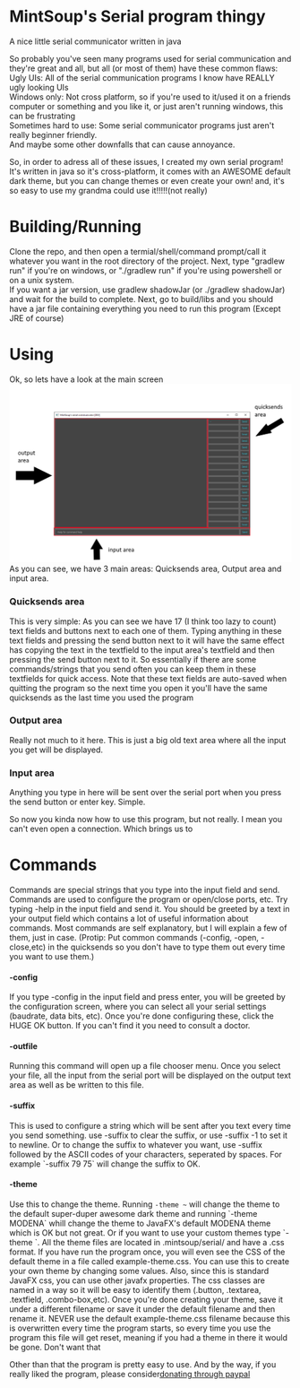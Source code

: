 # MintSoup's Serial program thingy
A nice little serial communicator written in java
<p>
So probably you've seen many programs used for serial communication and they're great and all, but all (or most of them) have these common flaws:
<br>Ugly UIs: All of the serial communication programs I know have REALLY ugly looking UIs
<br>Windows only: Not cross platform, so if you're used to it/used it on a friends computer or something and you like it, or just aren't running windows, this can be frustrating
<br>Sometimes hard to use: Some serial communicator programs just aren't really beginner friendly.
<br>And maybe some other downfalls that can cause annoyance.
</p>
<p>So, in order to adress all of these issues, I created my own serial program! It's written in java so it's cross-platform, it comes with an AWESOME default dark theme, but you can change themes or even create your own!
and, it's so easy to use my grandma could use it!!!!!(not really)<br>

# Building/Running
Clone the repo, and then open a termial/shell/command prompt/call it whatever you want in the root directory of the project. Next, type "gradlew run" if you're on windows, or "./gradlew run" if you're using powershell or on a unix system.
<br> If you want a jar version, use gradlew shadowJar (or ./gradlew shadowJar) and wait for the build to complete. Next, go to build/libs and you should have a jar file containing everything you need to run this program (Except JRE of course)<br>
<p>

# Using
<p>
Ok, so lets have a look at the main screen<br>
<img src=https://github.com/MintSoup/Serial/blob/master/main.PNG?raw=true><br>
As you can see, we have 3 main areas: Quicksends area, Output area and input area.
<br><p>
<h3> Quicksends area</h3>
This is very simple: As you can see we have 17 (I think too lazy to count) text fields and buttons next to each one of them. Typing
anything in these text fields and pressing the send button next to it will have the same effect has copying the text in the textfield to the input area's textfield and then pressing the send button next to it. So essentially if there are some commands/strings that you send often you can keep them in these textfields for quick access. Note that these text fields are auto-saved when quitting the program so the next time you open it you'll have the same quicksends as the last time you used the program
</p>
<p>
<h3> Output area</h3>
Really not much to it here. This is just a big old text area where all the input you get will be displayed.
</p>
<p>
<h3>Input area</h3>
Anything you type in here will be sent over the serial port when you press the send button or enter key. Simple.
</p>
So now you kinda now how to use this program, but not really. I mean you can't even open a connection. Which brings us to 

# Commands
<p> Commands are special strings that you type into the input field and send. Commands are used to configure the program or open/close ports, etc. Try typing -help in the input field and send it. You should be greeted by a text in your output field which contains a lot of useful information about commands. Most commands are self explanatory, but I will explain a few of them, just in case. (Protip: Put common commands (-config, -open, -close,etc) in the quicksends so you don't have to type them out every time you want to use them.)</p>
 
 <h4>-config</h4>
 If you type -config in the input field and press enter, you will be greeted by the configuration screen, where you can select all your serial settings (baudrate, data bits, etc). Once you're done configuring these, click the HUGE OK button. If you can't find it you need to consult a doctor.
 
 <h4>-outfile</h4>
 Running this command will open up a file chooser menu. Once you select your file, all the input from the serial port will be displayed on the output text area as well as be written to this file.
 
<h4>-suffix</h4>
This is used to configure a string which will be sent after you text every time you send something. use -suffix to clear the suffix, or use -suffix -1 to set it to newline. Or to change the suffix to whatever you want, use -suffix followed by the ASCII codes of your characters, seperated by spaces. For example `-suffix 79 75` will change the suffix to OK.

<h4>-theme</h4>
Use this to change the theme. Running <code>-theme ~</code> will change the theme to the default super-duper awesome dark theme and running `-theme MODENA` whill change the theme to JavaFX's default MODENA theme which is OK but not great. Or if you want to use your custom themes type `-theme <ThemeName>`. All the theme files are located in .mintsoup/serial/ and have a .css format. If you have run the program once, you will even see the CSS of the default theme in a file called example-theme.css. You can use this to create your own theme by changing some values. Also, since this is standard JavaFX css, you can use other javafx properties. The css classes are named in a way so it will be easy to identify them (.button, .textarea, .textfield, .combo-box,etc). Once you're done creating your theme, save it under a different filename or save it under the default filename and then rename it. NEVER use the default example-theme.css filename because this is overwritten every time the program starts, so every time you use the program this file will get reset, meaning if you had a theme in there it would be gone. Don't want that

Other than that the program is pretty easy to use. And by the way, if you really liked the program, please consider<a href="http://paypal.me/mintsoup">donating through paypal</a>
